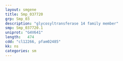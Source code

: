 ```yaml
---
layout: smgene
title: Smp_037720
grp: Smp_03
description: "glycosyltransferase 14 family member"
smp: Smp_037720.1
uniprot: "G4V641"
length:   474
cdd: "cl12266, pfam02485"
kk: ns
categories: sm
---
```

